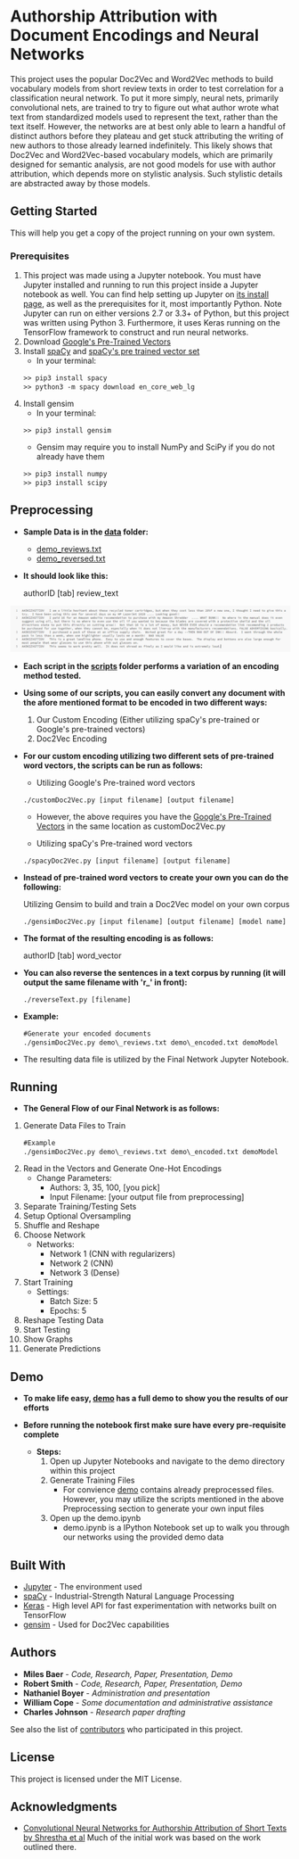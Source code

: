 # Authorship Attribution with Document Encodings and Neural Networks

This project uses the popular Doc2Vec and Word2Vec methods to build vocabulary models from short review texts in order to test correlation for a classification neural network. To put it more simply, neural nets, primarily convolutional nets, are trained to try to figure out what author wrote what text from standardized models used to represent the text, rather than the text itself. However, the networks are at best only able to learn a handful of distinct authors before they plateau and get stuck attributing the writing of new authors to those already learned indefinitely. This likely shows that Doc2Vec and Word2Vec-based vocabulary models, which are primarily designed for semantic analysis, are not good models for use with author attribution, which depends more on stylistic analysis. Such stylistic details are abstracted away by those models.

## Getting Started

This will help you get a copy of the project running on your own system.

### Prerequisites

1. This project was made using a Jupyter notebook. You must have Jupyter installed and running to run this project inside a Jupyter notebook as well. You can find help setting up Jupyter on [its install page](http://jupyter.org/install), as well as the prerequisites for it, most importantly Python. Note Jupyter can run on either versions 2.7 or 3.3+ of Python, but this project was written using Python 3.
Furthermore, it uses Keras running on the TensorFlow framework to construct and run neural networks.
2. Download [Google's Pre-Trained Vectors](https://drive.google.com/file/d/0B7XkCwpI5KDYNlNUTTlSS21pQmM/edit?usp=sharing)
3. Install [spaCy](https://spacy.io/) and [spaCy's pre trained vector set](https://spacy.io/models/en)
    * In your terminal:
    ```
    >> pip3 install spacy
    >> python3 -m spacy download en_core_web_lg
    ```
4. Install gensim
    * In your terminal:
    ```
    >> pip3 install gensim
    ```
    * Gensim may require you to install NumPy and SciPy if you do not already have them
    ```
    >> pip3 install numpy
    >> pip3 install scipy
    ```

## Preprocessing

* **Sample Data is in the [data](data/) folder:**
    * [demo\_reviews.txt](data/demo_reviews.txt)
    * [demo\_reversed.txt](data/demo_reversed.txt)


* **It should look like this:**

    authorID [tab] review_text

![Example RAW Data Format](demo/format_example.PNG)

* **Each script in the [scripts](scripts/) folder performs a variation of an encoding method tested.**

* **Using some of our scripts, you can easily convert any document with the afore mentioned format to be encoded in two different ways:**

    1. Our Custom Encoding (Either utilizing spaCy's pre-trained or Google's pre-trained vectors)
    2. Doc2Vec Encoding
    
* **For our custom encoding utilizing two different sets of pre-trained word vectors, the scripts can be run as follows:**
    
    * Utilizing Google's Pre-trained word vectors
    ```
    ./customDoc2Vec.py [input filename] [output filename]
    ```
    * However, the above requires you have the [Google's Pre-Trained Vectors](https://drive.google.com/file/d/0B7XkCwpI5KDYNlNUTTlSS21pQmM/edit?usp=sharing) in the same location as customDoc2Vec.py 
    
    * Utilizing spaCy's Pre-trained word vectors
    ```
    ./spacyDoc2Vec.py [input filename] [output filename]
    ```
    
* **Instead of pre-trained word vectors to create your own you can do the following:**

    Utilizing Gensim to build and train a Doc2Vec model on your own corpus    
    ```
    ./gensimDoc2Vec.py [input filename] [output filename] [model name]
    ```
   
    
* **The format of the resulting encoding is as follows:**

    authorID [tab] word_vector

* **You can also reverse the sentences in a text corpus by running (it will output the same filename with 'r_' in front):**
    
    ```
    ./reverseText.py [filename] 
    ```
    
    
* **Example:**

    ```
    #Generate your encoded documents
    ./gensimDoc2Vec.py demo\_reviews.txt demo\_encoded.txt demoModel
    ```

* The resulting data file is utilized by the Final Network Jupyter Notebook.

## Running

* **The General Flow of our Final Network is as follows:**
1. Generate Data Files to Train
     ```
    #Example
    ./gensimDoc2Vec.py demo\_reviews.txt demo\_encoded.txt demoModel
    ```
2. Read in the Vectors and Generate One-Hot Encodings
   * Change Parameters:
     * Authors: 3, 35, 100, [you pick]
     * Input Filename: [your output file from preprocessing]
3. Separate Training/Testing Sets
4. Setup Optional Oversampling
5. Shuffle and Reshape
6. Choose Network
   * Networks:
     * Network 1 (CNN with regularizers)
     * Network 2 (CNN)
     * Network 3 (Dense)
7. Start Training
   * Settings:
     * Batch Size: 5
     * Epochs: 5
8. Reshape Testing Data
9. Start Testing
10. Show Graphs
11. Generate Predictions


## Demo
* **To make life easy, [demo](demo/) has a full demo to show you the results of our efforts**
* **Before running the notebook first make sure have every pre-requisite complete**

    * **Steps:**
        1. Open up Jupyter Notebooks and navigate to the demo directory within this project
        2. Generate Training Files
            * For convience [demo](demo/) contains already preprocessed files. However, you may utilize the scripts mentioned in the above Preprocessing section to generate your own input files
        3. Open up the demo.ipynb
            * demo.ipynb is a IPython Notebook set up to walk you through our networks using the provided demo data


## Built With

* [Jupyter](http://jupyter.org/documentation/) - The environment used
* [spaCy](https://spacy.io/) - Industrial-Strength Natural Language Processing
* [Keras](https://keras.io/) - High level API for fast experimentation with networks built on TensorFlow
* [gensim](https://github.com/RaRe-Technologies/gensim) - Used for Doc2Vec capabilities
## Authors

* **Miles Baer** - *Code, Research, Paper, Presentation, Demo*
* **Robert Smith** - *Code, Research, Paper, Presentation, Demo*
* **Nathaniel Boyer** - *Administration and presentation*
* **William Cope** - *Some documentation and administrative assistance*
* **Charles Johnson** - *Research paper drafting*

See also the list of [contributors](https://github.com/CSCI4850/S18-team0-project/contributors) who participated in this project.

## License

This project is licensed under the MIT License.

## Acknowledgments

* [Convolutional Neural Networks for Authorship Attribution of Short Texts by Shrestha et al](http://www.aclweb.org/anthology/E17-2106) Much of the initial work was based on the work outlined there.
